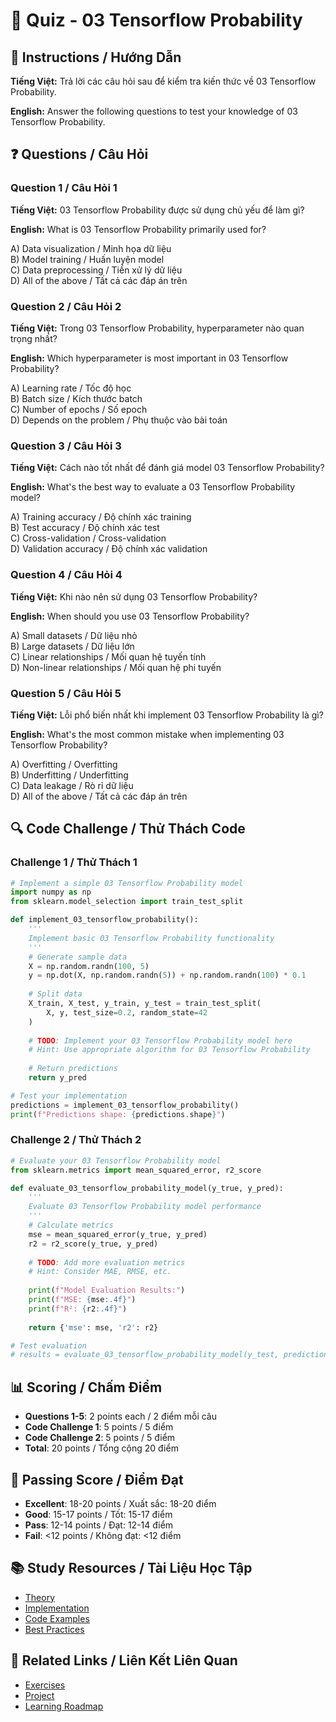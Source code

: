 # 🧠 Quiz - 03 Tensorflow Probability

## 📝 Instructions / Hướng Dẫn

**Tiếng Việt:** Trả lời các câu hỏi sau để kiểm tra kiến thức về 03 Tensorflow Probability.

**English:** Answer the following questions to test your knowledge of 03 Tensorflow Probability.

## ❓ Questions / Câu Hỏi

### Question 1 / Câu Hỏi 1
**Tiếng Việt:** 03 Tensorflow Probability được sử dụng chủ yếu để làm gì?

**English:** What is 03 Tensorflow Probability primarily used for?

A) Data visualization / Minh họa dữ liệu  
B) Model training / Huấn luyện model  
C) Data preprocessing / Tiền xử lý dữ liệu  
D) All of the above / Tất cả các đáp án trên

### Question 2 / Câu Hỏi 2
**Tiếng Việt:** Trong 03 Tensorflow Probability, hyperparameter nào quan trọng nhất?

**English:** Which hyperparameter is most important in 03 Tensorflow Probability?

A) Learning rate / Tốc độ học  
B) Batch size / Kích thước batch  
C) Number of epochs / Số epoch  
D) Depends on the problem / Phụ thuộc vào bài toán

### Question 3 / Câu Hỏi 3
**Tiếng Việt:** Cách nào tốt nhất để đánh giá model 03 Tensorflow Probability?

**English:** What's the best way to evaluate a 03 Tensorflow Probability model?

A) Training accuracy / Độ chính xác training  
B) Test accuracy / Độ chính xác test  
C) Cross-validation / Cross-validation  
D) Validation accuracy / Độ chính xác validation

### Question 4 / Câu Hỏi 4
**Tiếng Việt:** Khi nào nên sử dụng 03 Tensorflow Probability?

**English:** When should you use 03 Tensorflow Probability?

A) Small datasets / Dữ liệu nhỏ  
B) Large datasets / Dữ liệu lớn  
C) Linear relationships / Mối quan hệ tuyến tính  
D) Non-linear relationships / Mối quan hệ phi tuyến

### Question 5 / Câu Hỏi 5
**Tiếng Việt:** Lỗi phổ biến nhất khi implement 03 Tensorflow Probability là gì?

**English:** What's the most common mistake when implementing 03 Tensorflow Probability?

A) Overfitting / Overfitting  
B) Underfitting / Underfitting  
C) Data leakage / Rò rỉ dữ liệu  
D) All of the above / Tất cả các đáp án trên

## 🔍 Code Challenge / Thử Thách Code

### Challenge 1 / Thử Thách 1
```python
# Implement a simple 03 Tensorflow Probability model
import numpy as np
from sklearn.model_selection import train_test_split

def implement_03_tensorflow_probability():
    '''
    Implement basic 03 Tensorflow Probability functionality
    '''
    # Generate sample data
    X = np.random.randn(100, 5)
    y = np.dot(X, np.random.randn(5)) + np.random.randn(100) * 0.1
    
    # Split data
    X_train, X_test, y_train, y_test = train_test_split(
        X, y, test_size=0.2, random_state=42
    )
    
    # TODO: Implement your 03 Tensorflow Probability model here
    # Hint: Use appropriate algorithm for 03 Tensorflow Probability
    
    # Return predictions
    return y_pred

# Test your implementation
predictions = implement_03_tensorflow_probability()
print(f"Predictions shape: {predictions.shape}")
```

### Challenge 2 / Thử Thách 2
```python
# Evaluate your 03 Tensorflow Probability model
from sklearn.metrics import mean_squared_error, r2_score

def evaluate_03_tensorflow_probability_model(y_true, y_pred):
    '''
    Evaluate 03 Tensorflow Probability model performance
    '''
    # Calculate metrics
    mse = mean_squared_error(y_true, y_pred)
    r2 = r2_score(y_true, y_pred)
    
    # TODO: Add more evaluation metrics
    # Hint: Consider MAE, RMSE, etc.
    
    print(f"Model Evaluation Results:")
    print(f"MSE: {mse:.4f}")
    print(f"R²: {r2:.4f}")
    
    return {'mse': mse, 'r2': r2}

# Test evaluation
# results = evaluate_03_tensorflow_probability_model(y_test, predictions)
```

## 📊 Scoring / Chấm Điểm

- **Questions 1-5**: 2 points each / 2 điểm mỗi câu
- **Code Challenge 1**: 5 points / 5 điểm
- **Code Challenge 2**: 5 points / 5 điểm
- **Total**: 20 points / Tổng cộng 20 điểm

## 🎯 Passing Score / Điểm Đạt

- **Excellent**: 18-20 points / Xuất sắc: 18-20 điểm
- **Good**: 15-17 points / Tốt: 15-17 điểm  
- **Pass**: 12-14 points / Đạt: 12-14 điểm
- **Fail**: <12 points / Không đạt: <12 điểm

## 📚 Study Resources / Tài Liệu Học Tập

- [Theory](./THEORY_03_tensorflow_probability.md)
- [Implementation](./IMPLEMENTATION_03_tensorflow_probability.md)
- [Code Examples](./CODE_EXAMPLES_03_tensorflow_probability.md)
- [Best Practices](./BEST_PRACTICES_03_tensorflow_probability.md)

## 🔗 Related Links / Liên Kết Liên Quan

- [Exercises](./EXERCISES_03_tensorflow_probability.md)
- [Project](./PROJECT_03_tensorflow_probability.md)
- [Learning Roadmap](./LEARNING_ROADMAP_03_tensorflow_probability.md)
